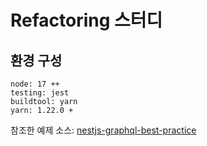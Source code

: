 # Refactoring 스터디
## 환경 구성

```
node: 17 ++
testing: jest
buildtool: yarn
yarn: 1.22.0 +
```
참조한 예제 소스: [nestjs-graphql-best-practice](https://github.com/chnirt/nestjs-graphql-best-practice.git)
